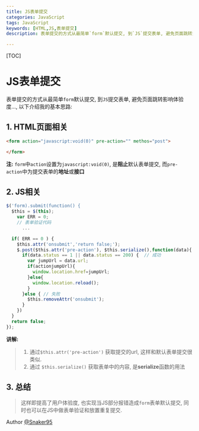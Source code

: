 ```yaml
---
title: JS表单提交
categories: JavaScript
tags: JavaScript
keywords: [HTML,JS,表单提交]
description: 表单提交的方式从最简单`form`默认提交, 到`JS`提交表单, 避免页面跳转影响体验度...

---
```


[TOC]

# JS表单提交
表单提交的方式从最简单`form`默认提交, 到`JS`提交表单, 避免页面跳转影响体验度..., 以下介绍我的基本思路:
<!--more-->
## 1. HTML页面相关
```html
<form action="javascript:void(0)" pre-action="" methos="post">

</form>
```
**注:** `form`中`action`设置为`javascript:void(0)`, 是**阻止**默认表单提交, 而`pre-action`中为提交表单的**地址**或**接口** 

## 2. JS相关
```js
$('form).submit(function() {		
  $this = $(this);
    var ERR = 0;
    // 表单验证代码
	  ...

  if( ERR == 0 ) {
    $this.attr('onsubmit','return false;');
    $.post($this.attr('pre-action'), $this.serialize(),function(data){
      if(data.status == 1 || data.status == 200) {  // 成功
        var jumpUrl = data.url;
        if(actionjumpUrl){
	      window.location.href=jumpUrl;
	    }else{
          window.location.reload();
        }
      }else { // 失败
        $this.removeAttr('onsubmit');
	  }
    })
  }
  return false;
});
```
**讲解:**
>  1. 通过`$this.attr('pre-action')` 获取提交的url, 这样和默认表单提交很类似.
>  2. 通过 `$this.serialize()` 获取表单中的内容, 是**serialize**函数的用法

##  3. 总结
> 这样即提高了用户体验度, 也实现当JS部分报错造成`form`表单默认提交, 同时也可以在JS中做表单验证和放置重复提交.

Author [@Snaker95][1]

[1]: http://www.sharedsea.com


